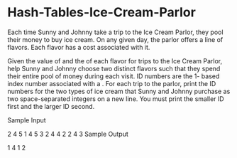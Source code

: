 # Hash-Tables-Ice-Cream-Parlor

Each time Sunny and Johnny take a trip to the Ice Cream Parlor, they pool their money to buy ice cream. On any given day, the parlor offers a line of flavors. Each flavor has a cost associated with it.

Given the value of  and the  of each flavor for  trips to the Ice Cream Parlor, help Sunny and Johnny choose two distinct flavors such that they spend their entire pool of money during each visit. ID numbers are the 1- based index number associated with a . For each trip to the parlor, print the ID numbers for the two types of ice cream that Sunny and Johnny purchase as two space-separated integers on a new line. You must print the smaller ID first and the larger ID second.


Sample Input

2
4
5
1 4 5 3 2
4
4
2 2 4 3
Sample Output

1 4
1 2
